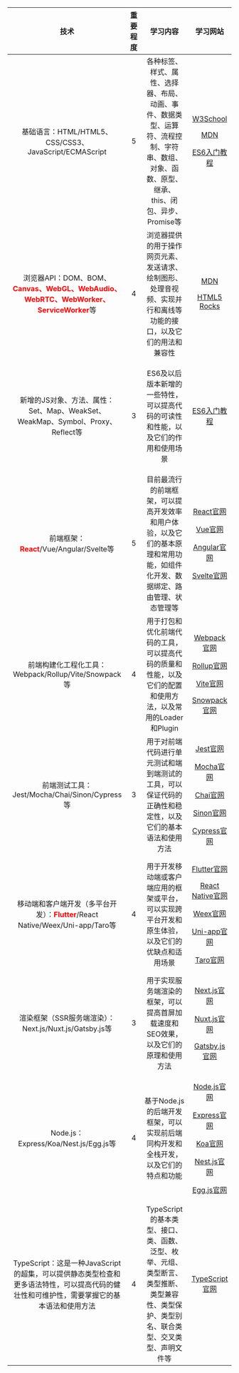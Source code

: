 | 技术 | 重要程度 | 学习内容 | 学习网站 |
| :---: | :---: | :---: | :---: |
| 基础语言：HTML/HTML5、CSS/CSS3、JavaScript/ECMAScript | 5 | 各种标签、样式、属性、选择器、布局、动画、事件、数据类型、运算符、流程控制、字符串、数组、对象、函数、原型、继承、this、闭包、异步、Promise等 | <p>[W3School](https://www.w3school.com.cn/)</p><p>[MDN](https://developer.mozilla.org/zh-CN/)</p><p>[ES6入门教程](https://es6.ruanyifeng.com/)</p> |
| 浏览器API：DOM、BOM、<b style="color: red;">Canvas、WebGL、WebAudio、WebRTC、WebWorker、ServiceWorker</b>等 | 4 | 浏览器提供的用于操作网页元素、发送请求、绘制图形、处理音视频、实现并行和离线等功能的接口，以及它们的用法和兼容性 | <p>[MDN](https://developer.mozilla.org/zh-CN/)</p><p>[HTML5 Rocks](https://www.html5rocks.com/zh/)</p>|
| 新增的JS对象、方法、属性：Set、Map、WeakSet、WeakMap、Symbol、Proxy、Reflect等 | 3 | <p>ES6及以后版本新增的一些特性，可以提高代码的可读性和性能，以及它们的作用和使用场景</p> | <p>[ES6入门教程](https://es6.ruanyifeng.com/)</p> |
| 前端框架：<b style="color: red;">React</b>/Vue/Angular/Svelte等 | 5 | 目前最流行的前端框架，可以提高开发效率和用户体验，以及它们的基本原理和常用功能，如组件化开发、数据绑定、路由管理、状态管理等 | <p>[React官网](https://reactjs.org/)</p><p>[Vue官网](https://vuejs.org/)</p><p>[Angular官网](https://angular.io/)</p><p>[Svelte官网](https://svelte.dev/)</p> |
| 前端构建化工程化工具：Webpack/Rollup/Vite/Snowpack等 | 4 | 用于打包和优化前端代码的工具，可以提高代码的质量和性能，以及它们的配置和使用方法，以及常用的Loader和Plugin | <p>[Webpack官网](https://webpack.js.org/)</p><p>[Rollup官网](https://rollupjs.org/guide/en/)</p><p>[Vite官网](https://vitejs.dev/)</p><p>[Snowpack官网](https://www.snowpack.dev/)</p> |
| 前端测试工具：Jest/Mocha/Chai/Sinon/Cypress等 | 3 | 用于对前端代码进行单元测试和端到端测试的工具，可以保证代码的正确性和稳定性，以及它们的基本语法和使用方法 | <p>[Jest官网](https://jestjs.io/)</p><p>[Mocha官网](https://mochajs.org/)</p><p>[Chai官网](https://www.chaijs.com/)</p><p>[Sinon官网](https://sinonjs.org/)</p><p>[Cypress官网](https://www.cypress.io/)</p> 
| 移动端和客户端开发（多平台开发）：<b style="color: red;">Flutter</b>/React Native/Weex/Uni-app/Taro等 | 4 | 用于开发移动端或客户端应用的框架或平台，可以实现跨平台开发和原生体验，以及它们的优缺点和适用场景 | <p>[Flutter官网](https://flutter.dev/)</p><p>[React Native官网](https://reactnative.dev/)</p><p>[Weex官网](https://weex.apache.org/)</p><p>[Uni-app官网](https://uniapp.dcloud.io/)</p><p>[Taro官网](https://taro.jd.com/)</p> |
| 渲染框架（SSR服务端渲染）：Next.js/Nuxt.js/Gatsby.js等 | 3 | 用于实现服务端渲染的框架，可以提高首屏加载速度和SEO效果，以及它们的原理和使用方法 | <p>[Next.js官网](https://nextjs.org/)</p><p>[Nuxt.js官网](https://nuxtjs.org/)</p><p>[Gatsby.js官网](https://www.gatsbyjs.com/)</p> |
| Node.js：Express/Koa/Nest.js/Egg.js等 | 4 | 基于Node.js的后端开发框架，可以实现前后端同构开发和全栈开发，以及它们的特点和功能 | <p>[Node.js官网](https://nodejs.org/en/)</p><p>[Express官网](https://expressjs.com/)</p><p>[Koa官网](https://koajs.com/)</p><p>[Nest.js官网](https://nestjs.com/)</p><p>[Egg.js官网](https://eggjs.org/)</p> |
| TypeScript：这是一种JavaScript的超集，可以提供静态类型检查和更多语法特性，可以提高代码的健壮性和可维护性，需要掌握它的基本语法和使用方法 | 4 | TypeScript的基本类型、接口、类、函数、泛型、枚举、元组、类型断言、类型推断、类型兼容性、类型保护、类型别名、联合类型、交叉类型、声明文件等 | <p>[TypeScript官网](https://www.typescriptlang.org/)</p> |
